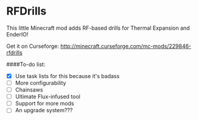 # RFDrills
This little Minecraft mod adds RF-based drills for Thermal Expansion and EnderIO!

Get it on Curseforge: http://minecraft.curseforge.com/mc-mods/229846-rfdrills

####To-do list:
* [X] Use task lists for this because it's badass
* [ ] More configurability
* [ ] Chainsaws
* [ ] Ultimate Flux-infused tool
* [ ] Support for more mods
* [ ] An upgrade system???
